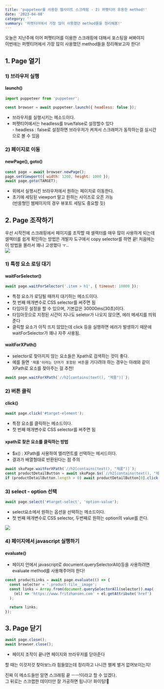 ```yaml
---
title: 'puppeteer를 사용한 웹사이트 스크래핑 - 2) 퍼펫티어 유용한 method!'
date: '2023-04-08'
category: ''
summary: '퍼펫티어에서 가장 많이 사용했던 method들을 정리해봄!'
---
```


오늘은 지난주에 이어 퍼펫티어를 이용한 스크래핑에 대해서 포스팅을 써봐야지  
이번에는 퍼펫티어에서 가장 많이 사용했던 method들을 정리해보고자 한다!

## 1\. Page 열기

### 1) 브라우저 실행

#### launch()

```js
import puppeteer from 'puppeteer';

const browser = await puppeteer.launch({ headless: false });
```

- 브라우저를 실행시키는 메소드이다.
- 퍼펫티어에서는 headless를 true/false로 설정할수 있다  
  \- headless : false로 설정하면 브라우저가 켜져서 스크래퍼가 동작하는걸 실시간으로 볼 수 있음

### 2) 페이지로 이동

#### newPage(), goto()

```js
const page = await browser.newPage();
page.setViewport({ width: 1200, height: 1000 });
await page.goto(TARGET);
```

- 위에서 실행시킨 브라우저에서 원하는 페이지로 이동한다.
- 초기에 세팅된 viewport 말고 원하는 사이즈로 오픈 가능  
  (반응형인 웹페이지의 경우 뷰포트 세팅도 중요할 듯)

## 2\. Page 조작하기

우선 시작전에 스크래핑에서 페이지를 조작할 때 셀렉터를 매우 많이 사용하게 되는데 셀렉터를 쉽게 확인하는 방법은 개발자 도구에서 copy selector를 하면 끝! 처음에는 이 방법을 몰라서 꽤나 고생했다 ㅜ..  
![](https://velog.velcdn.com/images/jiwonyyy/post/f216d077-92a1-4a1f-995b-7f5ac026786b/image.png)

### 1) 특정 요소 로딩 대기

#### waitForSelector()

```js
await page.waitForSelector('.item > h1', { timeout: 10000 });
```

- 특정 요소가 로딩될 때까지 대기하는 메소드이다.
- 첫 번째 매개변수로 CSS selector를 써주면 됨
- 타임아웃 설정을 할 수 있으며, 기본값은 30000ms(30초)이다.
- 타임아웃으로 지정된 시간이 지나도 seletor가 나오지 않으면, 에러 메세지를 띄워준다
- 클릭할 요소가 아직 뜨지 않았는데 click 등을 실행하면 에러가 발생하기 때문에 waitForSelector가 꽤나 자주 사용됨.

#### waitForXPath()

- selector로 찾아지지 않는 요소들은 Xpath로 검색하는 것이 좋다.
- 예를 들면 `'제품'이라는 단어가 포함된 버튼`을 기다려야 하는 경우는 아래와 같이 XPath로 요소를 찾아주는 걸 추천!

```js
await page.waitForXPath(`//h2[contains(text(), "제품")]`);
```

### 2) 버튼 클릭

#### click()

```js
await page.click('#target-element');
```

- 특정 요소를 클릭하는 메소드이다.
- 첫 번째 매개변수로 CSS selector를 써주면 됨

#### xpath로 찾은 요소를 클릭하는 방법

- $x() : XPath를 사용하여 엘리먼트를 선택하는 메서드이다.
- 결과가 배열형태로 반환된다는 점 주의

```js
await skuPage.waitForXPath(`//h2[contains(text(), "제품")]`);
const productDetailButton = await skuPage.$x(`//h2[contains(text(), "제품")]`);
if (productDetailButton.length > 0) await productDetailButton[0].click();
```

### 3) select - option 선택

```js
await page.select('#target-select', 'option-value');
```

- select요소에서 원하는 옵션을 선택하는 메소드이다.
- 첫 번째 매개변수로 CSS selector, 두번째로 원하는 option의 value를 쓴다.

![](https://velog.velcdn.com/images/jiwonyyy/post/1d3b06dc-cda6-4ade-a45d-f061b4cc4eae/image.png)

### 4) 페이지에서 javascript 실행하기

#### evaluate()

- 페이지 안에서 javascript로 document.querySelectorAll()등을 사용하려면 evaluate method를 사용해주어야 한다!

```js
const productLinks = await page.evaluate(() => {
  const selector = '.product-tile__image';
  const links = Array.from(document.querySelectorAll(selector)).map(
    (el) => 'https://www.fritzhansen.com' + el.getAttribute('href')
  );

  return links;
});
```

## 3\. Page 닫기

```js
await page.close();
await browser.close();
```

- 페이지 조작이 끝나면 페이지와 브라우저를 닫아준다

할 때는 이것저것 찾아보느라 힘들었는데 정리하고 나니깐 왤케 별거 없어보이는지!

진짜 이 메소드들만 알면 스크래핑 끝 ㅡㅡ!이라고 할 수 있겠다.  
그 뒤로는 스크랩한 데이터만 잘 가공하면 됩니다! 화이팅!🥳
